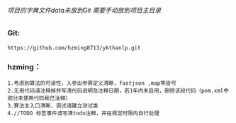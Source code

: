 ###### 项目的字典文件data未放到Git 需要手动放到项目主目录

### Git:
    https://github.com/hzming8713/ykthanlp.git
    
### hzming：
    1.考虑到算法的可读性，入参出参需定义清晰，fastjson ,map等皆可
    2.无用代码请注释掉并写清代码说明及注释日期，若1年内未启用，删除该段代码（pom.xml中部分未使用代码我已注释）
    3.算法主入口清晰，调试请建立测试类
    4.//TODO 标签事件请写清todo注释，并在规定时限内自行处理

